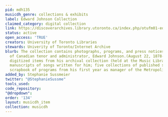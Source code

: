 ```yaml
---
pid: mdh135
musicdh_genre: collections & exhibits
label: Edward Johnson Collection
claimed_category: digital collection
link: https://discoverarchives.library.utoronto.ca/index.php/otufm01-edward-johnson
status: active
open_access: 'TRUE'
creators: University of Toronto Libraries
stewards: Univerity of Toronto/Internet Archive
blurb: The collection contains photographs, programs, and press notices of performances
  of Canadian tenor and administrator, Edward Johnson.(August 22, 1878-1959). Browse
  digitized items from his archival collection (held at the Music Library), including
  manuscripts of songs written for him; five collections of published songs; and a
  scrapbook of programs from his first year as manager of the Metropolitan Opera.
added_by: Stephanie Sussmeier
twitter: "@StephanieSussme"
tools_used: 
code_repository: 
"@dropdown": 
order: '134'
layout: musicdh_item
collection: musicdh
---
```

